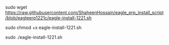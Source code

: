 sudo wget https://raw.githubusercontent.com/ShaheenHossain/eagle_erp_install_script/blob/eagleerp1221c/eagle-install-1221.sh

sudo chmod +x eagle-install-1221.sh

sudo ./eagle-install-1221.sh

